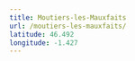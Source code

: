 ```yaml
---
title: Moutiers-les-Mauxfaits
url: /moutiers-les-mauxfaits/
latitude: 46.492
longitude: -1.427
---
```

